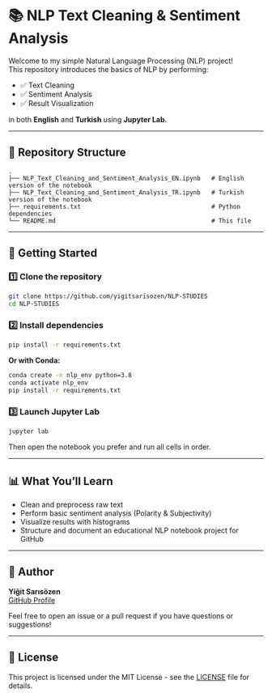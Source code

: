 # 📚 NLP Text Cleaning & Sentiment Analysis

Welcome to my simple Natural Language Processing (NLP) project!  
This repository introduces the basics of NLP by performing:

- ✅ Text Cleaning  
- ✅ Sentiment Analysis  
- ✅ Result Visualization  

in both **English** and **Turkish** using **Jupyter Lab**.

---

## 📂 Repository Structure

```
.
├── NLP_Text_Cleaning_and_Sentiment_Analysis_EN.ipynb   # English version of the notebook
├── NLP_Text_Cleaning_and_Sentiment_Analysis_TR.ipynb   # Turkish version of the notebook
├── requirements.txt                                    # Python dependencies
└── README.md                                           # This file
```

---

## 🚀 Getting Started

### 1️⃣ Clone the repository

```bash
git clone https://github.com/yigitsarisozen/NLP-STUDIES
cd NLP-STUDIES
```

### 2️⃣ Install dependencies

```bash
pip install -r requirements.txt
```

**Or with Conda:**

```bash
conda create -n nlp_env python=3.8
conda activate nlp_env
pip install -r requirements.txt
```

### 3️⃣ Launch Jupyter Lab

```bash
jupyter lab
```

Then open the notebook you prefer and run all cells in order.

---

## 📊 What You’ll Learn

- Clean and preprocess raw text
- Perform basic sentiment analysis (Polarity & Subjectivity)
- Visualize results with histograms
- Structure and document an educational NLP notebook project for GitHub

---

## 👤 Author

**Yiğit Sarısözen**  
[GitHub Profile](https://github.com/yigitsarisozen)

Feel free to open an issue or a pull request if you have questions or suggestions!

---

## 📜 License

This project is licensed under the MIT License - see the [LICENSE](LICENSE) file for details.

